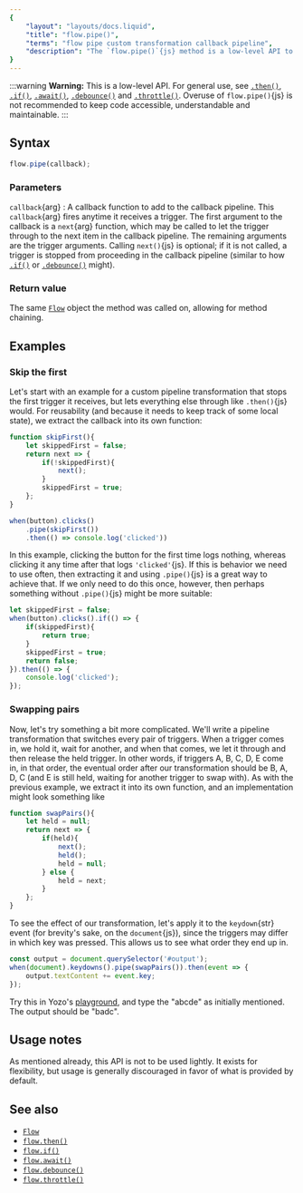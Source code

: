 ```yaml
---
{
	"layout": "layouts/docs.liquid",
	"title": "flow.pipe()",
	"terms": "flow pipe custom transformation callback pipeline",
	"description": "The `flow.pipe()`{js} method is a low-level API to introduce custom transformation to `Flow`{js} callback pipelines."
}
---
```


:::warning
**Warning:** This is a low-level API. For general use, see [`.then()`](/docs/flow/then/), [`.if()`](/docs/flow/if/), [`.await()`](/docs/flow/await/), [`.debounce()`](/docs/flow/debounce/) and [`.throttle()`](/docs/flow/throttle/). Overuse of `flow.pipe()`{js} is not recommended to keep code accessible, understandable and maintainable.
:::

## Syntax

```js
flow.pipe(callback);
```

### Parameters

`callback`{arg}
: A callback function to add to the callback pipeline. This `callback`{arg} fires anytime it receives a trigger. The first argument to the callback is a `next`{arg} function, which may be called to let the trigger through to the next item in the callback pipeline. The remaining arguments are the trigger arguments. Calling `next()`{js} is optional; if it is not called, a trigger is stopped from proceeding in the callback pipeline (similar to how [`.if()`](/docs/flow/if/) or [`.debounce()`](/docs/debounce/) might).

### Return value

The same [`Flow`](/docs/flow/) object the method was called on, allowing for method chaining.

## Examples

### Skip the first

Let's start with an example for a custom pipeline transformation that stops the first trigger it receives, but lets everything else through like `.then()`{js} would. For reusability (and because it needs to keep track of some local state), we extract the callback into its own function:

```js
function skipFirst(){
	let skippedFirst = false;
	return next => {
		if(!skippedFirst){
			next();
		}
		skippedFirst = true;
	};
}

when(button).clicks()
	.pipe(skipFirst())
	.then(() => console.log('clicked'))
```

In this example, clicking the button for the first time logs nothing, whereas clicking it any time after that logs `'clicked'`{js}. If this is behavior we need to use often, then extracting it and using `.pipe()`{js} is a great way to achieve that. If we only need to do this once, however, then perhaps something without `.pipe()`{js} might be more suitable:

```js
let skippedFirst = false;
when(button).clicks().if(() => {
	if(skippedFirst){
		return true;
	}
	skippedFirst = true;
	return false;
}).then(() => {
	console.log('clicked');
});
```

### Swapping pairs

Now, let's try something a bit more complicated. We'll write a pipeline transformation that switches every pair of triggers. When a trigger comes in, we hold it, wait for another, and when that comes, we let it through and then release the held trigger. In other words, if triggers A, B, C, D, E come in, in that order, the eventual order after our transformation should be B, A, D, C (and E is still held, waiting for another trigger to swap with). As with the previous example, we extract it into its own function, and an implementation might look something like

```js
function swapPairs(){
	let held = null;
	return next => {
		if(held){
			next();
			held();
			held = null;
		} else {
			held = next;
		}
	};
}
```

To see the effect of our transformation, let's apply it to the `keydown`{str} event (for brevity's sake, on the `document`{js}), since the triggers may differ in which key was pressed. This allows us to see what order they end up in.

```js
const output = document.querySelector('#output');
when(document).keydowns().pipe(swapPairs()).then(event => {
	output.textContent += event.key;
});
```

Try this in Yozo's [playground](/docs/play/), and type the "abcde" as initially mentioned. The output should be "badc".

## Usage notes

As mentioned already, this API is not to be used lightly. It exists for flexibility, but usage is generally discouraged in favor of what is provided by default.

## See also

- [`Flow`](/docs/flow/)
- [`flow.then()`](/docs/flow/then/)
- [`flow.if()`](/docs/flow/if/)
- [`flow.await()`](/docs/flow/await/)
- [`flow.debounce()`](/docs/flow/debounce/)
- [`flow.throttle()`](/docs/flow/throttle/)
